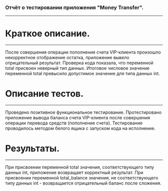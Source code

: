 ### Отчёт о тестировании приложения "Money Transfer".
***
# Краткое описание.
***
После совершения операции пополнения счета VIP-клиента произошло некорректное отображение остатка,
приложение вывело отрицательный результат. Проверка кода показала, что переменной total присвоен неверный тип данных.
Итоговое числовое значение переменной total превысило допустимое значение для типа данных int.

# Описание тестов.
***
Проведено позитивное функциональное тестирование. Протестировано приложение вывода баланса счета VIP-клиента после совершения операции перевода
средств (пополнение счета). Тестирование проводилось методом белого ящика с запуском кода на исполнение.

# Результаты.
***
При присвоении переменной total значения, соответствующего типу данных int, приложение возвращает корректный результат. 
При присвоении переменной total_balance значения, не соответствующего типу данных int - возвращается отрицательный баланс после сложения.

